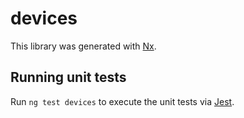 # devices

This library was generated with [Nx](https://nx.dev).

## Running unit tests

Run `ng test devices` to execute the unit tests via [Jest](https://jestjs.io).
